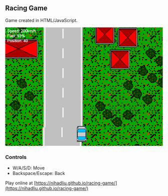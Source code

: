 ## Racing Game

Game created in HTML/JavaScript.

![](https://raw.githubusercontent.com/nihadliu/racing-game/master/screenshot.png)

### Controls

* W/A/S/D: Move
* Backspace/Escape: Back

Play online at [https://nihadliu.github.io/racing-game/](https://nihadliu.github.io/racing-game/)
